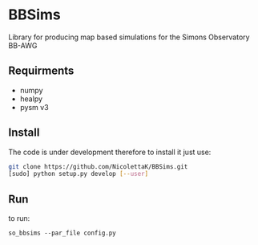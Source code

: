 # BBSims
Library for producing map based simulations for the Simons Observatory BB-AWG

## Requirments

- numpy
- healpy
- pysm v3


## Install
The code is under development therefore to install it just use:

```bash
git clone https://github.com/NicolettaK/BBSims.git
[sudo] python setup.py develop [--user]
```

## Run
to run:

```
so_bbsims --par_file config.py
```
